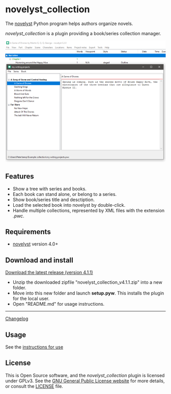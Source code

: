 # novelyst_collection

The [novelyst](https://peter88213.github.io/novelyst/) Python program helps authors organize novels.  

*novelyst_collection* is a plugin providing a book/series collection manager. 

![Screenshot](Screenshots/screen01.png)

## Features

- Show a tree with series and books.
- Each book can stand alone, or belong to a series.
- Show book/series title and desctiption.
- Load the selected book into novelyst by double-click. 
- Handle multiple collections, represented by XML files with the extension *.pwc*.

## Requirements

- [novelyst](https://peter88213.github.io/novelyst/) version 4.0+

## Download and install

[Download the latest release (version 4.1.1)](https://github.com/peter88213/novelyst_collection/raw/main/dist/novelyst_collection_v4.1.1.zip)

- Unzip the downloaded zipfile "novelyst_collection_v4.1.1.zip" into a new folder.
- Move into this new folder and launch **setup.pyw**. This installs the plugin for the local user.
- Open "README.md" for usage instructions.

------------------------------------------------------------------

[Changelog](changelog)

## Usage

See the [instructions for use](usage)

## License

This is Open Source software, and the *novelyst_collection* plugin is licensed under GPLv3. See the
[GNU General Public License website](https://www.gnu.org/licenses/gpl-3.0.en.html) for more
details, or consult the [LICENSE](https://github.com/peter88213/novelyst_collection/blob/main/LICENSE) file.
